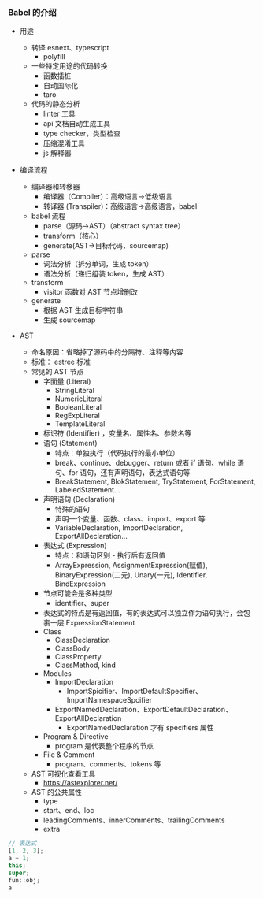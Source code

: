 ### Babel 的介绍

- 用途

  - 转译 esnext、typescript
    - polyfill
  - 一些特定用途的代码转换
    - 函数插桩
    - 自动国际化
    - taro
  - 代码的静态分析
    - linter 工具
    - api 文档自动生成工具
    - type checker，类型检查
    - 压缩混淆工具
    - js 解释器

- 编译流程

  - 编译器和转移器
    - 编译器（Compiler）：高级语言->低级语言
    - 转译器 (Transpiler)：高级语言->高级语言，babel
  - babel 流程
    - parse（源码->AST）（abstract syntax tree）
    - transform（核心）
    - generate(AST->目标代码，sourcemap)
  - parse
    - 词法分析（拆分单词，生成 token）
    - 语法分析（递归组装 token，生成 AST）
  - transform
    - visitor 函数对 AST 节点增删改
  - generate
    - 根据 AST 生成目标字符串
    - 生成 sourcemap

- AST
  - 命名原因：省略掉了源码中的分隔符、注释等内容
  - 标准： estree 标准
  - 常见的 AST 节点
    - 字面量 (Literal)
      - StringLiteral
      - NumericLiteral
      - BooleanLiteral
      - RegExpLiteral
      - TemplateLiteral
    - 标识符 (Identifier) ，变量名、属性名、参数名等
    - 语句 (Statement)
      - 特点：单独执行（代码执行的最小单位）
      - break、continue、debugger、return 或者 if 语句、while 语句、for 语句，还有声明语句，表达式语句等
      - BreakStatement, BlokStatement, TryStatement, ForStatement, LabeledStatement...
    - 声明语句 (Declaration)
      - 特殊的语句
      - 声明一个变量、函数、class、import、export 等
      - VariableDeclaration, ImportDeclaration, ExportAllDeclaration...
    - 表达式 (Expression)
      - 特点：和语句区别 - 执行后有返回值
      - ArrayExpression, AssignmentExpression(赋值), BinaryExpression(二元), Unary(一元), Identifier, BindExpression
    - 节点可能会是多种类型
      - identifier、super
    - 表达式的特点是有返回值，有的表达式可以独立作为语句执行，会包裹一层 ExpressionStatement
    - Class
      - ClassDeclaration
      - ClassBody
      - ClassProperty
      - ClassMethod, kind
    - Modules
      - ImportDeclaration
        - ImportSpicifier、ImportDefaultSpecifier、ImportNamespaceSpcifier
      - ExportNamedDeclaration、ExportDefaultDeclaration、ExportAllDeclaration
        - ExportNamedDeclaration 才有 specifiers 属性
    - Program & Directive
      - program 是代表整个程序的节点
    - File & Comment
      - program、comments、tokens 等
  - AST 可视化查看工具
    - https://astexplorer.net/
  - AST 的公共属性
    - type
    - start、end、loc
    - leadingComments、innerComments、trailingComments
    - extra

```javascript
// 表达式
[1, 2, 3];
a = 1;
this;
super;
fun::obj;
a
```
